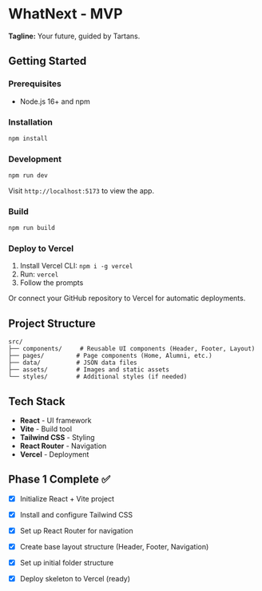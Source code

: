 # WhatNext - MVP

**Tagline:** Your future, guided by Tartans.

## Getting Started

### Prerequisites
- Node.js 16+ and npm

### Installation

```bash
npm install
```

### Development

```bash
npm run dev
```

Visit `http://localhost:5173` to view the app.

### Build

```bash
npm run build
```

### Deploy to Vercel

1. Install Vercel CLI: `npm i -g vercel`
2. Run: `vercel`
3. Follow the prompts

Or connect your GitHub repository to Vercel for automatic deployments.

## Project Structure

```
src/
├── components/     # Reusable UI components (Header, Footer, Layout)
├── pages/         # Page components (Home, Alumni, etc.)
├── data/          # JSON data files
├── assets/        # Images and static assets
└── styles/        # Additional styles (if needed)
```

## Tech Stack

- **React** - UI framework
- **Vite** - Build tool
- **Tailwind CSS** - Styling
- **React Router** - Navigation
- **Vercel** - Deployment

## Phase 1 Complete ✅

- [x] Initialize React + Vite project
- [x] Install and configure Tailwind CSS
- [x] Set up React Router for navigation
- [x] Create base layout structure (Header, Footer, Navigation)
- [x] Set up initial folder structure
- [x] Deploy skeleton to Vercel (ready)


